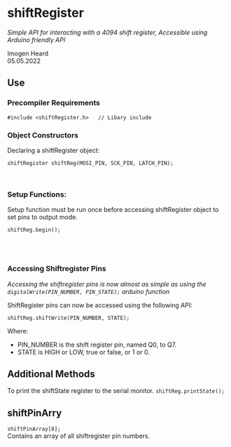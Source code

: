 # shiftRegister
_Simple API for interacting with a 4094 shift register, Accessible using Arduino friendly API_

Imogen Heard <br>
05.05.2022



## Use

### Precompiler Requirements<br>

`#include <shiftRegister.h>   // Libary include`  <br> 

### Object Constructors

Declaring a shiftRegister object:

`shiftRegister shiftReg(MOSI_PIN, SCK_PIN, LATCH_PIN);` <br>

<br>

### Setup Functions:

Setup function must be run once before accessing shiftRegister object to set pins to output mode. <br>

`shiftReg.begin();`<br> 

<br><br>


### Accessing Shiftregister Pins

_Accessing the shiftregister pins is now almost as simple as using the `digitalWrite(PIN_NUMBER, PIN_STATE);` arduino function_<br>

ShiftRegister pins can now be accessed using the following API: <br>

`shiftReg.shiftWrite(PIN_NUMBER, STATE);` <br>

Where:
- PIN_NUMBER is the shift register pin, named Q0, to Q7.
- STATE is HIGH or LOW, true or false, or 1 or 0.

## Additional Methods

To print the shiftState register to the serial monitor.
`shiftReg.printState();` <br>


## shiftPinArry

`shiftPinArray[8];` <Br>
  Contains an array of all shiftregister pin numbers. 
